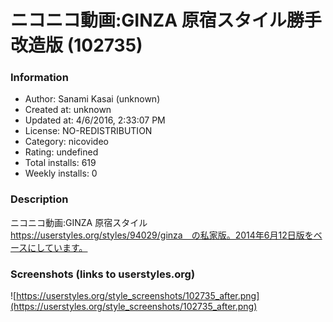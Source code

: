 # ニコニコ動画:GINZA 原宿スタイル勝手改造版 (102735)

### Information
- Author: Sanami Kasai (unknown)
- Created at: unknown
- Updated at: 4/6/2016, 2:33:07 PM
- License: NO-REDISTRIBUTION
- Category: nicovideo
- Rating: undefined
- Total installs: 619
- Weekly installs: 0


### Description
ニコニコ動画:GINZA 原宿スタイル　https://userstyles.org/styles/94029/ginza　の私家版。2014年6月12日版をベースにしています。


### Screenshots (links to userstyles.org)
![https://userstyles.org/style_screenshots/102735_after.png](https://userstyles.org/style_screenshots/102735_after.png)


